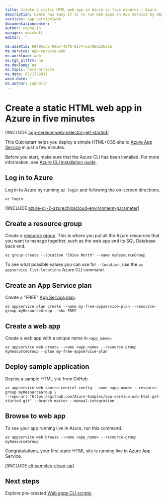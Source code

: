 ```yaml
---
title: Create a static HTML web app in Azure in five minutes | Azure
description: Learn how easy it is to run web apps in App Service by deploying a sample app.
services: app-service\web
documentationcenter: ''
author: cephalin
manager: wpickett
editor: ''

ms.assetid: 60495cc5-6963-4bf0-8174-52786d226c26
ms.service: app-service-web
ms.workload: web
ms.tgt_pltfrm: na
ms.devlang: na
ms.topic: hero-article
ms.date: 03/17/2017
wacn.date: ''
ms.author: cephalin
---
```


# Create a static HTML web app in Azure in five minutes
[!INCLUDE [app-service-web-selector-get-started](../../includes/app-service-web-selector-get-started.md)] 

This Quickstart helps you deploy a simple HTML+CSS site to [Azure App Service](../app-service/app-service-value-prop-what-is.md) in just a few minutes.

Before you start, make sure that the Azure CLI has been installed. For more information, see [Azure CLI installation guide](https://docs.microsoft.com/cli/azure/install-azure-cli).

## Log in to Azure
Log in to Azure by running `az login` and following the on-screen directions.

```azurecli
az login
```

[!INCLUDE [azure-cli-2-azurechinacloud-environment-parameter](../../includes/azure-cli-2-azurechinacloud-environment-parameter.md)]

## Create a resource group   
Create a [resource group](../azure-resource-manager/resource-group-overview.md). This is where you put all the Azure resources that you want to manage together, such as 
the web app and its SQL Database back end.

```azurecli
az group create --location "China North" --name myResourceGroup
```

To see what possible values you can use for `--location`, use the `az appservice list-locations` Azure CLI command.

## Create an App Service plan
Create a "FREE" [App Service plan](../app-service/azure-web-sites-web-hosting-plans-in-depth-overview.md). 

```azurecli
az appservice plan create --name my-free-appservice-plan --resource-group myResourceGroup --sku FREE
```

## Create a web app
Create a web app with a unique name in `<app_name>`.

```azurecli
az appservice web create --name <app_name> --resource-group myResourceGroup --plan my-free-appservice-plan
```

## Deploy sample application
Deploy a sample HTML site from GitHub.

```azurecli
az appservice web source-control config --name <app_name> --resource-group myResourceGroup \
--repo-url "https://github.com/Azure-Samples/app-service-web-html-get-started.git" --branch master --manual-integration 
```

## Browse to web app
To see your app running live in Azure, run this command.

```azurecli
az appservice web browse --name <app_name> --resource-group myResourceGroup
```

Congratulations, your first static HTML site is running live in Azure App Service.

[!INCLUDE [cli-samples-clean-up](../../includes/cli-samples-clean-up.md)]

## Next steps

Explore pre-created [Web apps CLI scripts](app-service-cli-samples.md).
